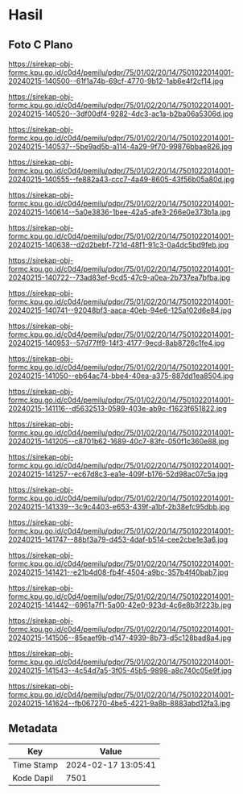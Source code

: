 # Hasil

## Foto C Plano

https://sirekap-obj-formc.kpu.go.id/c0d4/pemilu/pdpr/75/01/02/20/14/7501022014001-20240215-140500--61f1a74b-69cf-4770-9b12-1ab6e4f2cf14.jpg

https://sirekap-obj-formc.kpu.go.id/c0d4/pemilu/pdpr/75/01/02/20/14/7501022014001-20240215-140520--3df00df4-9282-4dc3-ac1a-b2ba06a5306d.jpg

https://sirekap-obj-formc.kpu.go.id/c0d4/pemilu/pdpr/75/01/02/20/14/7501022014001-20240215-140537--5be9ad5b-a114-4a29-9f70-99876bbae826.jpg

https://sirekap-obj-formc.kpu.go.id/c0d4/pemilu/pdpr/75/01/02/20/14/7501022014001-20240215-140555--fe882a43-ccc7-4a49-8605-43f56b05a80d.jpg

https://sirekap-obj-formc.kpu.go.id/c0d4/pemilu/pdpr/75/01/02/20/14/7501022014001-20240215-140614--5a0e3836-1bee-42a5-afe3-266e0e373b1a.jpg

https://sirekap-obj-formc.kpu.go.id/c0d4/pemilu/pdpr/75/01/02/20/14/7501022014001-20240215-140638--d2d2bebf-721d-48f1-91c3-0a4dc5bd9feb.jpg

https://sirekap-obj-formc.kpu.go.id/c0d4/pemilu/pdpr/75/01/02/20/14/7501022014001-20240215-140722--73ad83ef-9cd5-47c9-a0ea-2b737ea7bfba.jpg

https://sirekap-obj-formc.kpu.go.id/c0d4/pemilu/pdpr/75/01/02/20/14/7501022014001-20240215-140741--92048bf3-aaca-40eb-94e6-125a102d6e84.jpg

https://sirekap-obj-formc.kpu.go.id/c0d4/pemilu/pdpr/75/01/02/20/14/7501022014001-20240215-140953--57d77ff9-14f3-4177-9ecd-8ab8726c1fe4.jpg

https://sirekap-obj-formc.kpu.go.id/c0d4/pemilu/pdpr/75/01/02/20/14/7501022014001-20240215-141050--eb64ac74-bbe4-40ea-a375-887dd1ea8504.jpg

https://sirekap-obj-formc.kpu.go.id/c0d4/pemilu/pdpr/75/01/02/20/14/7501022014001-20240215-141116--d5632513-0589-403e-ab9c-f1623f651822.jpg

https://sirekap-obj-formc.kpu.go.id/c0d4/pemilu/pdpr/75/01/02/20/14/7501022014001-20240215-141205--c8701b62-1689-40c7-83fc-050f1c360e88.jpg

https://sirekap-obj-formc.kpu.go.id/c0d4/pemilu/pdpr/75/01/02/20/14/7501022014001-20240215-141257--ec67d8c3-ea1e-409f-b176-52d98ac07c5a.jpg

https://sirekap-obj-formc.kpu.go.id/c0d4/pemilu/pdpr/75/01/02/20/14/7501022014001-20240215-141339--3c9c4403-e653-439f-a1bf-2b38efc95dbb.jpg

https://sirekap-obj-formc.kpu.go.id/c0d4/pemilu/pdpr/75/01/02/20/14/7501022014001-20240215-141747--88bf3a79-d453-4daf-b514-cee2cbe1e3a6.jpg

https://sirekap-obj-formc.kpu.go.id/c0d4/pemilu/pdpr/75/01/02/20/14/7501022014001-20240215-141421--e21b4d08-fb4f-4504-a9bc-357b4f40bab7.jpg

https://sirekap-obj-formc.kpu.go.id/c0d4/pemilu/pdpr/75/01/02/20/14/7501022014001-20240215-141442--6961a7f1-5a00-42e0-923d-4c6e8b3f223b.jpg

https://sirekap-obj-formc.kpu.go.id/c0d4/pemilu/pdpr/75/01/02/20/14/7501022014001-20240215-141506--85eaef9b-d147-4939-8b73-d5c128bad8a4.jpg

https://sirekap-obj-formc.kpu.go.id/c0d4/pemilu/pdpr/75/01/02/20/14/7501022014001-20240215-141543--4c54d7a5-3f05-45b5-9898-a8c740c05e9f.jpg

https://sirekap-obj-formc.kpu.go.id/c0d4/pemilu/pdpr/75/01/02/20/14/7501022014001-20240215-141624--fb067270-4be5-4221-9a8b-8883abd12fa3.jpg


## Metadata

| Key        | Value               |
| ---------- | ------------------- |
| Time Stamp | 2024-02-17 13:05:41 |
| Kode Dapil | 7501                |



